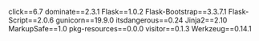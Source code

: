 click==6.7
dominate==2.3.1
Flask==1.0.2
Flask-Bootstrap==3.3.7.1
Flask-Script==2.0.6
gunicorn==19.9.0
itsdangerous==0.24
Jinja2==2.10
MarkupSafe==1.0
pkg-resources==0.0.0
visitor==0.1.3
Werkzeug==0.14.1